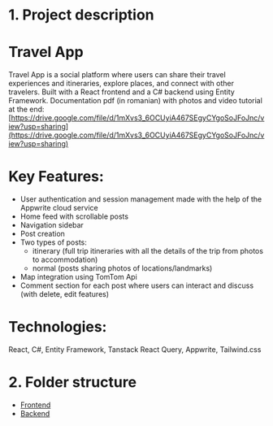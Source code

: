 # 1. Project description
# Travel App
Travel App is a social platform where users can share their travel experiences and itineraries, explore places, and connect with other travelers.
Built with a React frontend and a C# backend using Entity Framework.
Documentation pdf (in romanian) with photos and video tutorial at the end:
[https://drive.google.com/file/d/1mXvs3_6OCUyiA467SEgyCYgoSoJFoJnc/view?usp=sharing](https://drive.google.com/file/d/1mXvs3_6OCUyiA467SEgyCYgoSoJFoJnc/view?usp=sharing) 
# Key Features:
- User authentication and session management made with the help of the Appwrite cloud service
- Home feed with scrollable posts
- Navigation sidebar
- Post creation
- Two types of posts:
    - itinerary (full trip itineraries with all the details of the trip from photos to accommodation)
    - normal (posts sharing photos of locations/landmarks)
- Map integration using TomTom Api
- Comment section for each post where users can interact and discuss (with delete, edit features)

# Technologies: 
React, C#, Entity Framework, Tanstack React Query, Appwrite, Tailwind.css

# 2. Folder structure
- [Frontend](https://drive.google.com/file/d/1-ZsZ8X8o3Lq-vsMMBDgfD3nv0HbB3bg2/view?usp=sharing)
- [Backend](https://drive.google.com/file/d/1xGUn2FjZiKuiblOFDTyn5zOtoVIIF5mg/view?usp=sharing)



  
